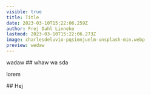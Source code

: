 ```yaml
---
visible: true
title: Title
date: 2023-03-10T15:22:06.259Z
author: Frej Dahl Linneke
lastmod: 2023-03-10T15:22:06.273Z
image: charlesdeluvio-pqsimnjuelm-unsplash-min.webp
preview: wedaw
---
```

w﻿adaw
#﻿# whaw
w﻿a
s﻿da

l﻿orem

#﻿# Hej